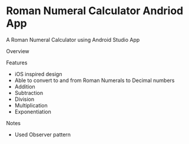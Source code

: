 # Roman Numeral Calculator Andriod App

A Roman Numeral Calculator using Android Studio App

Overview

Features
- iOS inspired design 
- Able to convert to and from Roman Numerals to Decimal numbers
- Addition
- Subtraction
- Division 
- Multiplication
- Exponentiation 

Notes
- Used Observer pattern 
